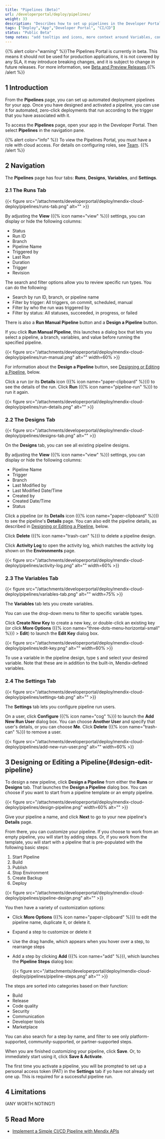 ```yaml
---
title: "Pipelines (Beta)"
url: /developerportal/deploy/pipelines/
weight: 33
description: "Describes how to set up pipelines in the Developer Portal"
tags: ["Deploy","App","Developer Portal", "CI/CD"]
status: "Public Beta"
temp notes: "add tooltips and icons, more context around Variables, confirm name for the pipeline's Details page"
---
```


{{% alert color="warning" %}}The Pipelines Portal is currently in beta. This means it should not be used for production applications, it is not covered by any SLA, it may introduce breaking changes, and it is subject to change in future releases. For more information, see [Beta and Preview Releases](/releasenotes/beta-features/).{{% /alert %}}

## 1 Introduction

From the **Pipelines** page, you can set up automated deployment pipelines for your app. Once you have designed and activated a pipeline, you can use it for automated, zero-click deployments that run according to the trigger that you have associated with it.

To access the **Pipelines** page, open your app in the Developer Portal. Then select **Pipelines** in the navigation pane.

{{% alert color="info" %}}
To view the Pipelines Portal, you must have a role with cloud access. For details on configuring roles, see [Team](/developerportal/general/team/).
{{% /alert %}}

## 2 Navigation

The **Pipelines** page has four tabs: **Runs**, **Designs**, **Variables**, and **Settings**.

### 2.1 The Runs Tab

{{< figure src="/attachments/developerportal/deploy/mendix-cloud-deploy/pipelines/runs-tab.png" alt="" >}}

By adjusting the **View** ({{% icon name="view" %}}) settings, you can display or hide the following columns:

* Status
* Run ID
* Branch
* Pipeline Name
* Triggered by
* Last Run
* Duration
* Trigger
* Revision

The search and filter options allow you to review specific run types. You can do the following:

* Search by run ID, branch, or pipeline name
* Filter by trigger: All triggers, on commit, scheduled, manual
* Filter by who the run was triggered by
* Filter by status: All statuses, succeeded, in progress, or failed

There is also a **Run Manual Pipeline** button and a **Design a Pipeline** button.

If you click **Run Manual Pipeline**, this launches a dialog box that lets you select a pipeline, a branch, variables, and value before running the specified pipeline. 

{{< figure src="/attachments/developerportal/deploy/mendix-cloud-deploy/pipelines/run-manual.png" alt="" width=60% >}}

For information about the **Design a Pipeline** button, see [Designing or Editing a Pipeline](#design-edit-pipeline), below.

Click a run (or its **Details** icon ({{% icon name="paper-clipboard" %}})) to see the details of the run. Click **Run** ({{% icon name="pipeline-run" %}}) to run it again.

{{< figure src="/attachments/developerportal/deploy/mendix-cloud-deploy/pipelines/run-details.png" alt="" >}}

### 2.2 The Designs Tab

{{< figure src="/attachments/developerportal/deploy/mendix-cloud-deploy/pipelines/designs-tab.png" alt="" >}}

On the **Designs** tab, you can see all existing pipeline designs.

By adjusting the **View** ({{% icon name="view" %}}) settings, you can display or hide the following columns:

* Pipeline Name
* Trigger
* Branch
* Last Modified by
* Last Modified Date/Time
* Created by
* Created Date/Time
* Status

Click a pipeline (or its **Details** icon ({{% icon name="paper-clipboard" %}})) to see the pipeline's **Details** page. You can also edit the pipeline details, as described in [Designing or Editing a Pipeline](#design-edit-pipeline), below.

Click **Delete** ({{% icon name="trash-can" %}}) to delete a pipeline design.

Click **Activity Log** to open the activity log, which matches the activity log shown on the **Environments** page.

{{< figure src="/attachments/developerportal/deploy/mendix-cloud-deploy/pipelines/activity-log.png" alt="" width=60% >}}

### 2.3 The Variables Tab

{{< figure src="/attachments/developerportal/deploy/mendix-cloud-deploy/pipelines/variables-tab.png" alt="" width=75% >}}

The **Variables** tab lets you create variables.

You can use the drop-down menu to filter to specific variable types.

Click **Create New Key** to create a new key, or double-click an existing key (or click **More Options** ({{% icon name="three-dots-menu-horizontal-small" %}}) > **Edit**) to launch the **Edit Key** dialog box.

{{< figure src="/attachments/developerportal/deploy/mendix-cloud-deploy/pipelines/edit-key.png" alt="" width=60% >}}

To use a variable in the pipeline design, type `$` and select your desired variable. Note that these are in addition to the built-in, Mendix-defined variables.

### 2.4 The Settings Tab

{{< figure src="/attachments/developerportal/deploy/mendix-cloud-deploy/pipelines/settings-tab.png" alt="" >}}

The **Settings** tab lets you configure pipeline run users.

On a user, click **Configure** ({{% icon name="cog" %}}) to launch the **Add New Run User** dialog box. You can choose **Another User** and specify that user's details, or you can choose **Me**. Click **Delete** ({{% icon name="trash-can" %}}) to remove a user.

{{< figure src="/attachments/developerportal/deploy/mendix-cloud-deploy/pipelines/add-new-run-user.png" alt="" width=60% >}}

## 3 Designing or Editing a Pipeline{#design-edit-pipeline}

To design a new pipeline, click **Design a Pipeline** from either the **Runs** or **Designs** tab. That launches the **Design a Pipeline** dialog box. You can choose if you want to start from a pipeline template or an empty pipeline.

{{< figure src="/attachments/developerportal/deploy/mendix-cloud-deploy/pipelines/design-pipeline.png" width=60% alt="" >}}

Give your pipeline a name, and click **Next** to go to your new pipeline's **Details** page.

From there, you can customize your pipeline. If you choose to work from an empty pipeline, you will start by adding steps. Or, if you work from the template, you will start with a pipeline that is pre-populated with the following basic steps:

1. Start Pipeline
1. Build
1. Publish
1. Stop Environment
1. Create Backup
1. Deploy

{{< figure src="/attachments/developerportal/deploy/mendix-cloud-deploy/pipelines/pipeline-design.png" alt="" >}}

You then have a variety of customization options:

* Click **More Options** ({{% icon name="paper-clipboard" %}}) to edit the pipeline name, duplicate it, or delete it.
* Expand a step to customize or delete it
* Use the drag handle, which appears when you hover over a step, to rearrange steps
* Add a step by clicking **Add** ({{% icon name="add" %}}), which launches the **Pipeline Steps** dialog box:

    {{< figure src="/attachments/developerportal/deploy/mendix-cloud-deploy/pipelines/pipeline-steps.png" alt="" >}}

The steps are sorted into categories based on their function:

* Build
* Release
* Code quality
* Security
* Communication
* Developer tools
* Marketplace

You can also search for a step by name, and filter to see only platform-supported, community-supported, or partner-supported steps.

When you are finished customizing your pipeline, click **Save**. Or, to immediately start using it, click **Save & Activate**.

The first time you activate a pipeline, you will be prompted to set up a personal access token (PAT) in the **Settings** tab if yo have not already set one up. This is required for a successful pipeline run.

## 4 Limitations

(ANY WORTH NOTING?)

## 5 Read More

* [Implement a Simple CI/CD Pipeline with Mendix APIs](/howto/integration/implement-cicd-pipeline/)
